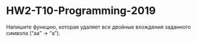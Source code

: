 # HW2-T10-Programming-2019

Напишите функцию, которая удаляет все двойные вхождения заданного символа (“aa” -> “a”).
